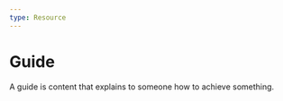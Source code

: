```yaml
---
type: Resource
---
```


# Guide

A guide is content that explains to someone how to achieve something.
